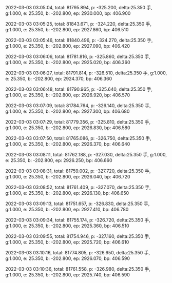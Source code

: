 2022-03-03 03:05:04, total: 81795.894, p: -325.200, delta:25.350 手, g:1.000, e: 25.350, b: -202.800, ep: 2930.000, bp: 406.900

2022-03-03 03:05:25, total: 81843.671, p: -324.220, delta:25.350 手, g:1.000, e: 25.350, b: -202.800, ep: 2927.860, bp: 406.510

2022-03-03 03:05:46, total: 81840.496, p: -324.270, delta:25.350 手, g:1.000, e: 25.350, b: -202.800, ep: 2927.090, bp: 406.420

2022-03-03 03:06:06, total: 81781.816, p: -325.860, delta:25.350 手, g:1.000, e: 25.350, b: -202.800, ep: 2925.020, bp: 406.360

2022-03-03 03:06:27, total: 81791.814, p: -326.510, delta:25.350 手, g:1.000, e: 25.350, b: -202.800, ep: 2924.370, bp: 406.360

2022-03-03 03:06:48, total: 81790.965, p: -325.640, delta:25.350 手, g:1.000, e: 25.350, b: -202.800, ep: 2926.920, bp: 406.570

2022-03-03 03:07:09, total: 81784.764, p: -326.140, delta:25.350 手, g:1.000, e: 25.350, b: -202.800, ep: 2927.300, bp: 406.680

2022-03-03 03:07:29, total: 81779.356, p: -325.810, delta:25.350 手, g:1.000, e: 25.350, b: -202.800, ep: 2926.830, bp: 406.580

2022-03-03 03:07:50, total: 81765.086, p: -326.750, delta:25.350 手, g:1.000, e: 25.350, b: -202.800, ep: 2926.370, bp: 406.640

2022-03-03 03:08:11, total: 81762.188, p: -327.030, delta:25.350 手, g:1.000, e: 25.350, b: -202.800, ep: 2926.250, bp: 406.660

2022-03-03 03:08:31, total: 81759.002, p: -327.720, delta:25.350 手, g:1.000, e: 25.350, b: -202.800, ep: 2926.040, bp: 406.720

2022-03-03 03:08:52, total: 81761.409, p: -327.070, delta:25.350 手, g:1.000, e: 25.350, b: -202.800, ep: 2926.130, bp: 406.650

2022-03-03 03:09:13, total: 81751.657, p: -326.830, delta:25.350 手, g:1.000, e: 25.350, b: -202.800, ep: 2927.410, bp: 406.780

2022-03-03 03:09:34, total: 81755.174, p: -326.720, delta:25.350 手, g:1.000, e: 25.350, b: -202.800, ep: 2925.360, bp: 406.510

2022-03-03 03:09:55, total: 81754.946, p: -327.160, delta:25.350 手, g:1.000, e: 25.350, b: -202.800, ep: 2925.720, bp: 406.610

2022-03-03 03:10:16, total: 81774.805, p: -326.650, delta:25.350 手, g:1.000, e: 25.350, b: -202.800, ep: 2926.070, bp: 406.590

2022-03-03 03:10:36, total: 81761.558, p: -326.980, delta:25.350 手, g:1.000, e: 25.350, b: -202.800, ep: 2925.740, bp: 406.590